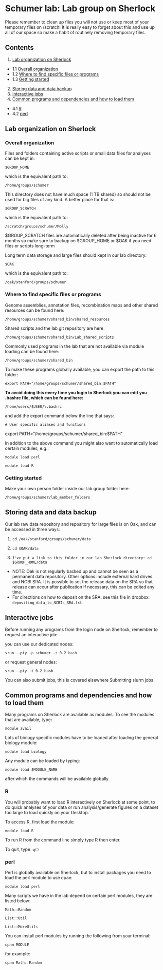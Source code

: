 # Schumer lab: Lab group on Sherlock

Please remember to clean up files you will not use or keep most of your temporary files on /scratch! It is really easy to forget about this and use up all of our space so make a habit of routinely removing temporary files.

## Contents
1. [Lab organization on Sherlock](#Lab-organization-on-Sherlock)
- 1.1 [Overall organization](#Overall-organization)
- 1.2 [Where to find specific files or programs](#Where-to-find-specific-files-or-programs)
- 1.3 [Getting started](#Getting-started)
2. [Storing data and data backup](#Storing-data-and-data-backup)
3. [Interactive jobs](#Interactive-jobs)
4. [Common programs and dependencies and how to load them](#Common-programs-and-dependencies-and-how-to-load-them)
- 4.1 [R](#R)
- 4.2 [perl](#perl)

## Lab organization on Sherlock

### Overall organization

Files and folders containing active scripts or small data files for analyses can be kept in:

`$GROUP_HOME`

which is the equivalent path to:

`/home/groups/schumer`

This directory does not have much space (1 TB shared) so should not be used for big files of any kind. A better place for that is:

`$GROUP_SCRATCH`

which is the equivalent path to:

`/scratch/groups/schumer/Molly`

$GROUP_SCRATCH files are automatically deleted after being inactive for 6 months so make sure to backup on $GROUP_HOME or $OAK if you need files or scripts long-term

Long term data storage and large files should kept in our lab directory:

`$OAK`

which is the equivalent path to:

`/oak/stanford/groups/schumer`

### Where to find specific files or programs

Genome assemblies, annotation files, recombination maps and other shared resources can be found here:

`/home/groups/schumer/shared_bin/shared_resources`

Shared scripts and the lab git repository are here:

`/home/groups/schumer/shared_bin/Lab_shared_scripts`

Commonly used programs in the lab that are not available via module loading can be found here:

`/home/groups/schumer/shared_bin`

To make these programs globally available, you can export the path to this folder:

`export PATH="/home/groups/schumer/shared_bin:$PATH"`

**To avoid doing this every time you login to Sherlock you can edit you .bashrc file, which can be found here:**

`/home/users/$USER/\.bashrc`

and add the export command below the line that says:

`# User specific aliases and functions`

export PATH="/home/groups/schumer/shared_bin:$PATH"

In addition to the above command you might also want to automatically load certain modules, e.g.:

`module load perl`

`module load R`

### Getting started

Make your own person folder inside our lab group folder here:

`/home/groups/schumer/lab_member_folders`

## Storing data and data backup

Our lab raw data repository and repository for large files is on Oak, and can be accessed in three ways:

1) `cd /oak/stanford/groups/schumer/data`

2) `cd $OAK/data`

3) `I've put a link to this folder in our lab Sherlock directory: cd $GROUP_HOME/data`

- NOTE: Oak is not regularly backed up and cannot be seen as a permanent data repository. Other options include external hard drives and NCBI SRA. It is possible to set the release data on the SRA so that release can occur after publication if necessary, this can be edited any time.
- For directions on how to deposit on the SRA, see this file in dropbox: `depositing_data_to_NCBIs_SRA.txt`

## Interactive jobs

Before running any programs from the login node on Sherlock, remember to request an interactive job:

you can use our dedicated nodes:

`srun --pty -p schumer -t 0-2 bash`

or request general nodes:

`srun --pty -t 0-2 bash`

You can also submit jobs, this is covered elsewhere Submitting slurm jobs

## Common programs and dependencies and how to load them

Many programs on Sherlock are available as modules. To see the modules that are available, type:

`module avail`

Lots of biology specific modules have to be loaded after loading the general biology module:

`module load biology`

Any module can be loaded by typing:

`module load $MODULE_NAME`

after which the commands will be available globally

### R

You will probably want to load R interactively on Sherlock at some point, to do quick analyses of your data or run analysis/generate figures on a dataset too large to load quickly on your Desktop.

To access R, first load the module:

`module load R`

To run R from the command line simply type R then enter.

To quit, type: `q()`

### perl

Perl is globally available on Sherlock, but to install packages you need to load the perl module to use cpan:

`module load perl`

Many scripts we have in the lab depend on certain perl modules, they are listed below:

`Math::Random`

`List::Util`

`List::MoreUtils`

You can install perl modules by running the following from your terminal:

`cpan MODULE`

for example:

`cpan Math::Random`
